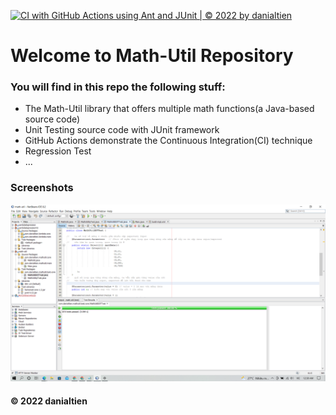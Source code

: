 [![CI with GitHub Actions using Ant and JUnit | © 2022 by danialtien](https://github.com/danialtien/math-util/actions/workflows/ci-junit.yml/badge.svg)](https://github.com/danialtien/math-util/actions/workflows/ci-junit.yml)

# Welcome to Math-Util Repository
### You will find in this repo the following stuff:
* The Math-Util library that offers multiple math functions(a Java-based source code)
* Unit Testing source code with JUnit framework
* GitHub Actions demonstrate the Continuous Integration(CI) technique
* Regression Test
* ...

### Screenshots
![DDT & TDD with JUunit](https://github.com/danialtien/math-util/blob/main/images/DDT%20with%20JUnit.png)


#### © 2022 danialtien